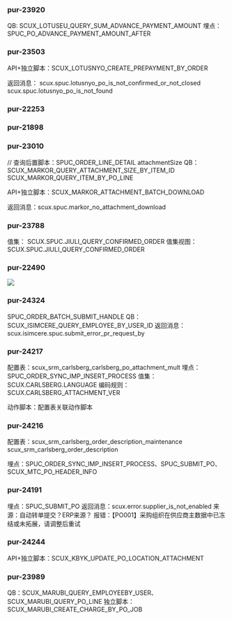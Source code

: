 

### pur-23920

QB: SCUX_LOTUSEU_QUERY_SUM_ADVANCE_PAYMENT_AMOUNT
埋点：SPUC_PO_ADVANCE_PAYMENT_AMOUNT_AFTER

### pur-23503

API+独立脚本：SCUX_LOTUSNYO_CREATE_PREPAYMENT_BY_ORDER

返回消息：
scux.spuc.lotusnyo_po_is_not_confirmed_or_not_closed
scux.spuc.lotusnyo_po_is_not_found



### pur-22253


### pur-21898


### pur-23010


// 查询后置脚本：SPUC_ORDER_LINE_DETAIL
attachmentSize
QB：SCUX_MARKOR_QUERY_ATTACHMENT_SIZE_BY_ITEM_ID
SCUX_MARKOR_QUERY_ITEM_BY_PO_LINE

API+独立脚本：SCUX_MARKOR_ATTACHMENT_BATCH_DOWNLOAD

返回消息：scux.spuc.markor_no_attachment_download


### pur-23788

值集：  SCUX.SPUC.JIULI_QUERY_CONFIRMED_ORDER
值集视图：  SCUX.SPUC.JIULI_QUERY_CONFIRMED_ORDER


### pur-22490
![](https://s3.bmp.ovh/imgs/2023/08/24/3c1195c6f528ac8c.png)




### pur-24324
SPUC_ORDER_BATCH_SUBMIT_HANDLE
QB：SCUX_ISIMCERE_QUERY_EMPLOYEE_BY_USER_ID
返回消息：scux.isimcere.spuc.submit_error_pr_request_by


### pur-24217
配置表：scux_srm_carlsberg_carlsberg_po_attachment_mult
埋点：SPUC_ORDER_SYNC_IMP_INSERT_PROCESS
值集：SCUX.CARLSBERG.LANGUAGE
编码规则：SCUX.CARLSBERG_ATTACHMENT_VER

动作脚本：配置表关联动作脚本

### pur-24216

配置表：scux_srm_carlsberg_order_description_maintenance
scux_srm_carlsberg_order_description

埋点：SPUC_ORDER_SYNC_IMP_INSERT_PROCESS、SPUC_SUBMIT_PO、SCUX_MTC_PO_HEADER_INFO

### pur-24191

埋点：SPUC_SUBMIT_PO
返回消息：scux.error.supplier_is_not_enabled
来源：自动转单提交？ERP来源？
报错：【PO001】采购组织在供应商主数据中已冻结或未拓展，请调整后重试

### pur-24244

API+独立脚本：SCUX_KBYK_UPDATE_PO_LOCATION_ATTACHMENT

### pur-23989

QB：SCUX_MARUBI_QUERY_EMPLOYEEBY_USER、SCUX_MARUBI_QUERY_PO_LINE
独立脚本：SCUX_MARUBI_CREATE_CHARGE_BY_PO_JOB








